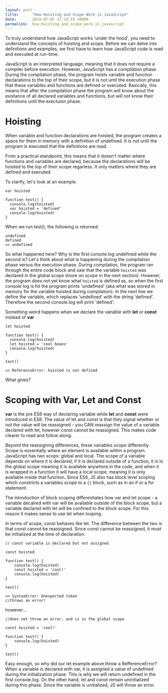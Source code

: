 ```yaml
---
layout: post
title:      "How Hoisting and Scope Work in JavaScript"
date:       2018-07-07 17:19:19 +0000
permalink:  how_hoisting_and_scope_work_in_javascript
---
```



To truly understand how JavaScript works 'under the hood', you need to understand the concepts of hoisting and scope. Before we can delve into definitions and examples, we first have to learn how JavaScript code is read and executed at run-time. 

JavaScript is an interpreted language, meaning that it does not require a compiler before execution. However, JavaScript has a compilation phase. During the compilation phase, the program hoists variable and function declarations to the top of their scope, but it is not until the execution phase that these variables and functions are defined or executed. Basically, this means that after the compilation phase the program will know about the existance of all declared variables and functions, but will not know their definitions until the exectuion phase. 

# Hoisting

When variable and function declarations are hoisted, the program creates a space for them in memory with a definition of undefined. It is not until the program is executed that the definitions are read.

From a practical standpoint, this means that it doesn't matter where functions and variables are declared, because the declarations will be hoisted to the top of their scope regarless.  It  only matters where they are defined and executed. 

To clarify, let's look at an example. 

```
var hoisted

function test() {
  console.log(hoisted)
  var hoisted = 'defined'
  console.log(hoisted)
}

```

When we run test(), the following is returned: 
```
undefined
defined
=> undefined
```

So what happened here? Why is the first console.log undefined while the second is?
Let's think about what is happening during the compilation phase versus the execution phase. During compilation, the program ran through the entire code block and saw that the variable `hoisted` was declared in the global scope (more on scope in the next section). However, the program does not yet know what `hoisted` is defined as, so when the first console log is hit the program prints 'undefined' (aka what was stored in memory for the variable hoisted during compilation). In the next line we define the variable, which replaces 'undefined' with the string 'defined'. Therefore the second console.log will print 'defined'.

Something weird happens when we declare the variable with **let** or **const** instead of **var**

```
let hoisted

function test() {
  console.log(hoisted)
  let hoisted = 'cool beans'
  console.log(hoisted)
}

test()

=> ReferenceError: hoisted is not defined 
```

What gives?

# Scoping with Var, Let and Const
**var** is the pre ES6 way of declaring variable while **let** and **const** were introduced in ES6. The value of let and const is that they signal whether or not the value will be reassigned - you CAN reassign the value of a variable declared with let, however const cannot be reassigned. This makes code clearer to read and follow along. 

Beyond the reassigning differences, these variables scope differently. Scope is essentially where an element is available within a program. JavaScript has two scops: global and local. The scope of a variable depends on where it is declared; if it is declared outside of a function, it is in the global scope meaning it is available anywhere in the code, and when it is wrapped in a function it will have a local scope, meaning it is only available inside that function.
Since ES6, JS also has block level scoping which constricts a variables scope to a `{}` block, such as in an if or a for statement. 

The introduction of block scoping differentiates how var and let scope - a variable decalred with var will be available outside of the block scope, but a variable declared with let will be confined to the block scope. For this reason it makes sense to use let when looping.

In terms of scope, const behaves like let. The difference between the two is that const cannot be reassigned. Since const cannot be reassigned, it must be initialized at the time of declaration. 

```
// const variable is declared but not assigned

const hoisted

function test() {
    console.log(hoisted)
    const hoisted = 'cool!'
    console.log(hoisted)
}

test()

=> SyntaxError: Unexpected token
//throws an error!
```

however...

```
//does not throw an error, and is in the global scope

const hoisted = 'cool!'

function test() {
    console.log(hoisted)
}

test()
```

Easy enough, so why did our let example above throw a RefferenceError?
When a variable is declared with var, it is assigned a value of undefined during the initialization phase. This is why we will return undefined in the first console.log. 
On the other hand, let and const remain uninitialized during this phase. Since the variable is unitialized, JS will throw an error. 










